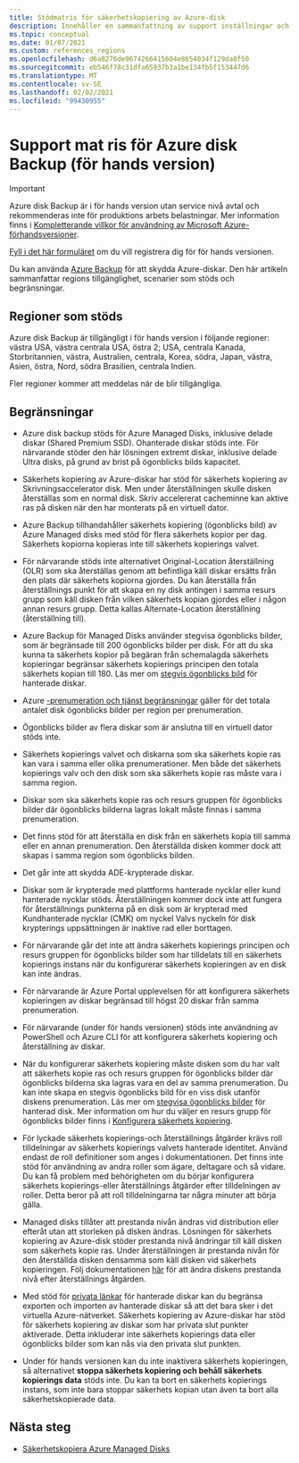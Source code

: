 ```yaml
---
title: Stödmatris för säkerhetskopiering av Azure-disk
description: Innehåller en sammanfattning av support inställningar och begränsningar för säkerhets kopiering av Azure-diskar.
ms.topic: conceptual
ms.date: 01/07/2021
ms.custom: references_regions
ms.openlocfilehash: d6a8276de9674266415604e8654034f129da8f50
ms.sourcegitcommit: eb546f78c31dfa65937b3a1be134fb5f153447d6
ms.translationtype: MT
ms.contentlocale: sv-SE
ms.lasthandoff: 02/02/2021
ms.locfileid: "99430955"
---
```

# <a name="azure-disk-backup-support-matrix-in-preview"></a>Support mat ris för Azure disk Backup (för hands version)

>[!IMPORTANT]
>Azure disk Backup är i för hands version utan service nivå avtal och rekommenderas inte för produktions arbets belastningar. Mer information finns i [Kompletterande villkor för användning av Microsoft Azure-förhandsversioner](https://azure.microsoft.com/support/legal/preview-supplemental-terms/).
>
>[Fyll i det här formuläret](https://forms.office.com/Pages/ResponsePage.aspx?id=v4j5cvGGr0GRqy180BHbR1vE8L51DIpDmziRt_893LVUNFlEWFJBN09PTDhEMjVHS05UWFkxUlUzUS4u) om du vill registrera dig för för hands versionen.

Du kan använda [Azure Backup](./backup-overview.md) för att skydda Azure-diskar. Den här artikeln sammanfattar regions tillgänglighet, scenarier som stöds och begränsningar.

## <a name="supported-regions"></a>Regioner som stöds

Azure disk Backup är tillgängligt i för hands version i följande regioner: västra USA, västra centrala USA, östra 2; USA, centrala Kanada, Storbritannien, västra, Australien, centrala, Korea, södra, Japan, västra, Asien, östra, Nord, södra Brasilien, centrala Indien. 

Fler regioner kommer att meddelas när de blir tillgängliga.

## <a name="limitations"></a>Begränsningar

- Azure disk backup stöds för Azure Managed Disks, inklusive delade diskar (Shared Premium SSD). Ohanterade diskar stöds inte. För närvarande stöder den här lösningen extremt diskar, inklusive delade Ultra disks, på grund av brist på ögonblicks bilds kapacitet.

- Säkerhets kopiering av Azure-diskar har stöd för säkerhets kopiering av Skrivningsaccelerator disk. Men under återställningen skulle disken återställas som en normal disk. Skriv accelererat cacheminne kan aktive ras på disken när den har monterats på en virtuell dator.

- Azure Backup tillhandahåller säkerhets kopiering (ögonblicks bild) av Azure Managed disks med stöd för flera säkerhets kopior per dag. Säkerhets kopiorna kopieras inte till säkerhets kopierings valvet.

- För närvarande stöds inte alternativet Original-Location återställning (OLR) som ska återställas genom att befintliga käll diskar ersätts från den plats där säkerhets kopiorna gjordes. Du kan återställa från återställnings punkt för att skapa en ny disk antingen i samma resurs grupp som käll disken från vilken säkerhets kopian gjordes eller i någon annan resurs grupp. Detta kallas Alternate-Location återställning (återställning till).

- Azure Backup för Managed Disks använder stegvisa ögonblicks bilder, som är begränsade till 200 ögonblicks bilder per disk. För att du ska kunna ta säkerhets kopior på begäran från schemalagda säkerhets kopieringar begränsar säkerhets kopierings principen den totala säkerhets kopian till 180. Läs mer om [stegvis ögonblicks bild](../virtual-machines/disks-incremental-snapshots.md#restrictions) för hanterade diskar.

- Azure [-prenumeration och tjänst begränsningar](../azure-resource-manager/management/azure-subscription-service-limits.md#virtual-machine-disk-limits) gäller för det totala antalet disk ögonblicks bilder per region per prenumeration.

- Ögonblicks bilder av flera diskar som är anslutna till en virtuell dator stöds inte.

- Säkerhets kopierings valvet och diskarna som ska säkerhets kopie ras kan vara i samma eller olika prenumerationer. Men både det säkerhets kopierings valv och den disk som ska säkerhets kopie ras måste vara i samma region.

- Diskar som ska säkerhets kopie ras och resurs gruppen för ögonblicks bilder där ögonblicks bilderna lagras lokalt måste finnas i samma prenumeration.

- Det finns stöd för att återställa en disk från en säkerhets kopia till samma eller en annan prenumeration. Den återställda disken kommer dock att skapas i samma region som ögonblicks bilden.

- Det går inte att skydda ADE-krypterade diskar.

- Diskar som är krypterade med plattforms hanterade nycklar eller kund hanterade nycklar stöds. Återställningen kommer dock inte att fungera för återställnings punkterna på en disk som är krypterad med Kundhanterade nycklar (CMK) om nyckel Valvs nyckeln för disk krypterings uppsättningen är inaktive rad eller borttagen.

- För närvarande går det inte att ändra säkerhets kopierings principen och resurs gruppen för ögonblicks bilder som har tilldelats till en säkerhets kopierings instans när du konfigurerar säkerhets kopieringen av en disk kan inte ändras.

- För närvarande är Azure Portal upplevelsen för att konfigurera säkerhets kopieringen av diskar begränsad till högst 20 diskar från samma prenumeration.

- För närvarande (under för hands versionen) stöds inte användning av PowerShell och Azure CLI för att konfigurera säkerhets kopiering och återställning av diskar.

- När du konfigurerar säkerhets kopiering måste disken som du har valt att säkerhets kopie ras och resurs gruppen för ögonblicks bilder där ögonblicks bilderna ska lagras vara en del av samma prenumeration. Du kan inte skapa en stegvis ögonblicks bild för en viss disk utanför diskens prenumeration. Läs mer om [stegvisa ögonblicks bilder](../virtual-machines/windows/disks-incremental-snapshots-portal.md#restrictions) för hanterad disk. Mer information om hur du väljer en resurs grupp för ögonblicks bilder finns i  [Konfigurera säkerhets kopiering](backup-managed-disks.md#configure-backup).

- För lyckade säkerhets kopierings-och återställnings åtgärder krävs roll tilldelningar av säkerhets kopierings valvets hanterade identitet. Använd endast de roll definitioner som anges i dokumentationen. Det finns inte stöd för användning av andra roller som ägare, deltagare och så vidare. Du kan få problem med behörigheten om du börjar konfigurera säkerhets kopierings-eller återställnings åtgärder efter tilldelningen av roller. Detta beror på att roll tilldelningarna tar några minuter att börja gälla.

- Managed disks tillåter att prestanda nivån ändras vid distribution eller efteråt utan att storleken på disken ändras. Lösningen för säkerhets kopiering av Azure-disk stöder prestanda nivå ändringar till käll disken som säkerhets kopie ras. Under återställningen är prestanda nivån för den återställda disken densamma som käll disken vid säkerhets kopieringen. Följ dokumentationen [här](../virtual-machines/disks-performance-tiers-portal.md) för att ändra diskens prestanda nivå efter återställnings åtgärden.

- Med stöd för [privata länkar](../virtual-machines/disks-enable-private-links-for-import-export-portal.md) för hanterade diskar kan du begränsa exporten och importen av hanterade diskar så att det bara sker i det virtuella Azure-nätverket. Säkerhets kopiering av Azure-diskar har stöd för säkerhets kopiering av diskar som har privata slut punkter aktiverade. Detta inkluderar inte säkerhets kopierings data eller ögonblicks bilder som kan nås via den privata slut punkten.

- Under för hands versionen kan du inte inaktivera säkerhets kopieringen, så alternativet **stoppa säkerhets kopiering och behåll säkerhets kopierings data** stöds inte. Du kan ta bort en säkerhets kopierings instans, som inte bara stoppar säkerhets kopian utan även ta bort alla säkerhetskopierade data.

## <a name="next-steps"></a>Nästa steg

- [Säkerhetskopiera Azure Managed Disks](backup-managed-disks.md)
